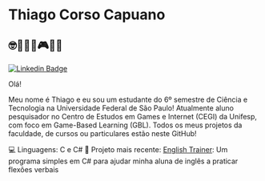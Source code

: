 # Thiago Corso Capuano
## 🤓👩‍💻👾🎮🍣🎾
[![Linkedin Badge](https://img.shields.io/badge/-LinkedIn-blue?style=flat-square&logo=Linkedin&logoColor=white&link=https://www.linkedin.com/in/geisse-costa/)](https://www.linkedin.com/in/thiago-corso-capuano/)

Olá!

Meu nome é Thiago e eu sou um estudante do 6º semestre de Ciência e Tecnologia na Universidade Federal de São Paulo!
Atualmente aluno pesquisador no Centro de Estudos em Games e Internet (CEGI) da Unifesp, com foco em Game-Based Learning (GBL).
Todos os meus projetos da faculdade, de cursos ou particulares estão neste GitHub!

💻 Linguagens: C e C#
📁 Projeto mais recente: [English Trainer](https://github.com/capuano1/English-Trainer): Um programa simples em C# para ajudar minha aluna de inglês a praticar flexões verbais
